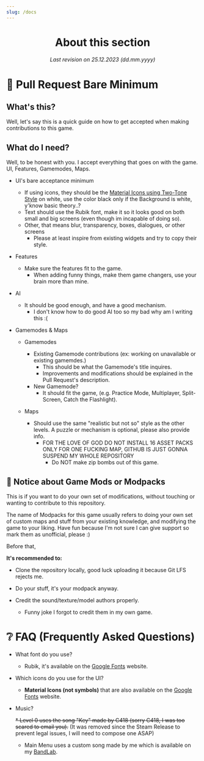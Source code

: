 ```yaml
---
slug: /docs
---
```



<div align="center">

# About this section
###### Last revision on 25.12.2023 (dd.mm.yyyy)
</div>

# 📝 Pull Request Bare Minimum

## What's this?

Well, let's say this is a quick guide on how to get accepted when making contributions to this game.

## What do I need?

Well, to be honest with you. I accept everything that goes on with the game. UI, Features, Gamemodes, Maps.

* UI's bare acceptance minimum
    * If using icons, they should be the [Material Icons using Two-Tone Style](https://fonts.google.com/icons?icon.style=Two+tone&icon.set=Material+Icons) on white, use the color black only if the Background is white, y'know basic theory..?
    * Text should use the Rubik font, make it so it looks good on both small and big screens (even though im incapable of doing so).
    * Other, that means blur, transparency, boxes, dialogues, or other screens
        * Please at least inspire from existing widgets and try to copy their style.

* Features
    * Make sure the features fit to the game.
        * When adding funny things, make them game changers, use your brain more than mine.
    

* AI
    * It should be good enough, and have a good mechanism.
        * I don't know how to do good AI too so my bad why am I writing this :(

* Gamemodes & Maps
    * Gamemodes
        * Existing Gamemode contributions (ex: working on unavailable or existing gamemdes.)
            * This should be what the Gamemode's title inquires.
            * Improvements and modifications should be explained in the Pull Request's description.
        * New Gamemode?
            * It should fit the game, (e.g. Practice Mode, Multiplayer, Split-Screen, Catch the Flashlight).
    
    * Maps
        * Should use the same "realistic but not so" style as the other levels. A puzzle or mechanism is optional, please also provide info.
            * FOR THE LOVE OF GOD DO NOT INSTALL 16 ASSET PACKS ONLY FOR ONE FUCKING MAP, GITHUB IS JUST GONNA SUSPEND MY WHOLE REPOSITORY
                * Do NOT make zip bombs out of this game.


## 🔧 Notice about Game Mods or Modpacks

This is if you want to do your own set of modifications, without touching or wanting to contribute to this repository.

The name of Modpacks for this game usually refers to doing your own set of custom maps and stuff from your existing knowledge, and modifying the game to your liking. Have fun because I'm not sure I can give support so mark them as unofficial, please :)

Before that,

**It's recommended to:**
* Clone the repository locally, good luck uploading it because Git LFS rejects me.

* Do your stuff, it's your modpack anyway.

* Credit the sound/texture/model authors properly.
    * Funny joke I forgot to credit them in my own game.



# ❔ FAQ (Frequently Asked Questions)

* What font do you use?
    * Rubik, it's available on the [Google Fonts](https://fonts.google.com) website.

* Which icons do you use for the UI?
    * **Material Icons (not symbols)** that are also available on the [Google Fonts](https://fonts.google.com) website.

* Music?

    ~~* Level 0 uses the song "Key" made by C418 (sorry C418, I was too scared to email you).~~ (It was removed since the Steam Release to prevent legal issues, I will need to compose one ASAP)
    * Main Menu uses a custom song made by me which is available on my [BandLab](https://www.bandlab.com/dabardibid/albums/f27d5d47-02c5-ed11-a8e0-00224844f6cb).

